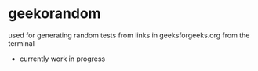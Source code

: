 geekorandom
===========

used for generating random tests from links in geeksforgeeks.org from the terminal
* currently work in progress
